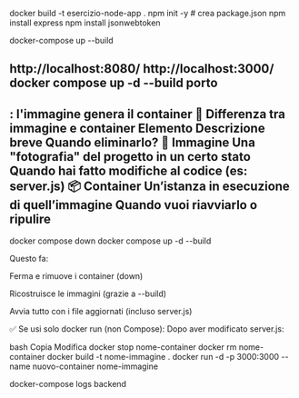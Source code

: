 docker build -t esercizio-node-app .
npm init -y          # crea package.json
npm install express
npm install jsonwebtoken

docker-compose up --build 

http://localhost:8080/
http://localhost:3000/
docker compose up -d --build
porto
----------------------------------------
: l'immagine genera il container
🔄 Differenza tra immagine e container
Elemento	Descrizione breve	Quando eliminarlo?
🧱 Immagine	Una "fotografia" del progetto in un certo stato	Quando hai fatto modifiche al codice (es: server.js)
📦 Container	Un’istanza in esecuzione di quell’immagine	Quando vuoi riavviarlo o ripulire
-------------------
docker compose down
docker compose up -d --build

Questo fa:

Ferma e rimuove i container (down)

Ricostruisce le immagini (grazie a --build)

Avvia tutto con i file aggiornati (incluso server.js)

✅ Se usi solo docker run (non Compose):
Dopo aver modificato server.js:

bash
Copia
Modifica
docker stop nome-container
docker rm nome-container
docker build -t nome-immagine .
docker run -d -p 3000:3000 --name nuovo-container nome-immagine

docker-compose logs backend
